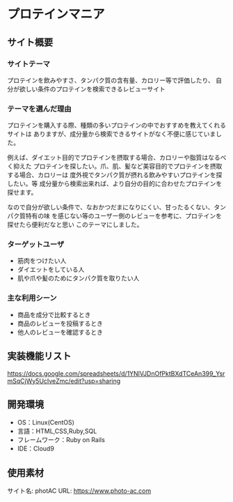 # プロテインマニア

## サイト概要
### サイトテーマ
プロテインを飲みやすさ、タンパク質の含有量、カロリー等で評価したり、
自分が欲しい条件のプロテインを検索できるレビューサイト
### テーマを選んだ理由
プロテインを購入する際、種類の多いプロテインの中でおすすめを教えてくれるサイトは
ありますが、成分量から検索できるサイトがなく不便に感じていました。

例えば、ダイエット目的でプロテインを摂取する場合、カロリーや脂質はなるべく抑えた
プロテインを探したい。爪、肌、髪など美容目的でプロテインを摂取する場合、カロリーは
度外視でタンパク質が摂れる飲みやすいプロテインを探したい。等
成分量から検索出来れば、より自分の目的に合わせたプロテインを探せます。

なので自分が欲しい条件で、なおかつだまになりにくい、甘ったるくない、タンパク質特有の味
を感じない等のユーザー側のレビューを参考に、プロテインを探せたら便利だなと思い
このテーマにしました。
### ターゲットユーザ
- 筋肉をつけたい人
- ダイエットをしている人
- 肌や爪や髪のためにタンパク質を取りたい人
### 主な利用シーン
- 商品を成分で比較するとき
- 商品のレビューを投稿するとき
- 他人のレビューを確認するとき
## 実装機能リスト
<https://docs.google.com/spreadsheets/d/1YNlVJDnOfPktBXdTCeAn399_YsrmSqCjWy5UcIveZmc/edit?usp=sharing>

## 開発環境
- OS：Linux(CentOS)
- 言語：HTML,CSS,Ruby,SQL
- フレームワーク：Ruby on Rails
- IDE：Cloud9

## 使用素材
サイト名: photAC URL: https://www.photo-ac.com